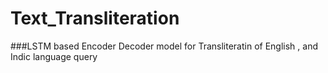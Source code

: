 # Text_Transliteration
###LSTM based Encoder Decoder model for Transliteratin of English , and Indic language query
